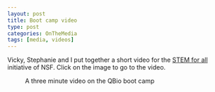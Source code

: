 ```yaml
---
layout: post
title: Boot camp video
type: post
categories: OnTheMedia
tags: [media, videos]
---
```


Vicky, Stephanie and I put together a short video for the [STEM for all](https://stemforall2019.videohall.com) initiative of NSF. Click on the image to go to the video.


<figure class="wp-block-image"><a href="https://videohall.com/p/1557" target="_blank" rel="noreferrer noopener"><img src="%7B%7B%20site.baseurl%20%7D%7D/assets/2019/05/videombl.png" alt="" class="wp-image-651"></a><br>
<figcaption>A three minute video on the QBio boot camp</figcaption>
</figure>


